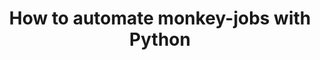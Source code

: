 ---
title: How to automate monkey-jobs with Python
tags: [Python, Software Engineering, Pywinauto]
style: border
color: primary
external_url: https://towardsdatascience.com/how-to-automate-monkey-jobs-with-python-1910a3219fd2
description: Example with a Windows GUI-based two-factor-authentication process.
---